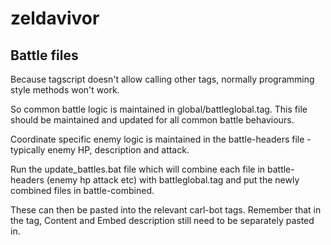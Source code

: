 # zeldavivor
## Battle files
Because tagscript doesn't allow calling other tags, normally programming style methods won't work.

So common battle logic is maintained in global/battleglobal.tag. This file should be maintained and updated for all common battle behaviours.

Coordinate specific enemy logic is maintained in the battle-headers file - typically enemy HP, description and attack.

Run the update_battles.bat file which will combine each file in battle-headers (enemy hp attack etc) with battleglobal.tag and put the newly combined files in battle-combined.

These can then be pasted into the relevant carl-bot tags. Remember that in the tag, Content and Embed description still need to be separately pasted in.
